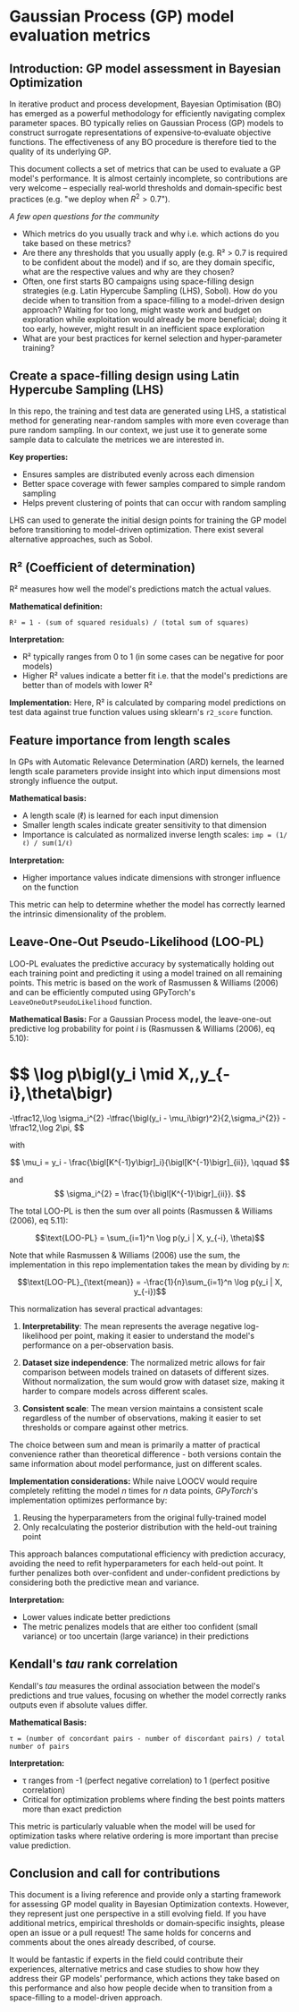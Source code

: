 # Gaussian Process (GP) model evaluation metrics

## Introduction: GP model assessment in Bayesian Optimization

In iterative product and process development, Bayesian Optimisation (BO) has emerged as a powerful methodology for efficiently navigating complex parameter spaces. BO typically relies on Gaussian Process (GP) models to construct surrogate representations of expensive‑to‑evaluate objective functions. The effectiveness of any BO procedure is therefore tied to the quality of its underlying GP.

This document collects a set of metrics that can be used to evaluate a GP model's performance.  It is almost certainly incomplete, so contributions are very welcome – especially real‑world thresholds and domain‑specific best practices (e.g. "we deploy when $R^2 > 0.7$").

*A few open questions for the community*
- Which metrics do you usually track and why i.e. which actions do you take based on these metrics? 
- Are there any thresholds that you usually apply (e.g. R² > 0.7 is required to be confident about the model) and if so, are they domain specific, what are the respective values and why are they chosen?
- Often, one first starts BO campaigns using space-filling design strategies (e.g. Latin Hypercube Sampling (LHS), Sobol). How do you decide when to transition from a space-filling to a model-driven design approach? Waiting for too long, might waste work and budget on exploration while exploitation would already be more beneficial; doing it too early, however, might result in an inefficient space exploration
- What are your best practices for kernel selection and hyper‑parameter training?

## Create a space-filling design using Latin Hypercube Sampling (LHS)

In this repo, the training and test data are generated using LHS, a statistical method for generating near-random samples with more even coverage than pure random sampling. In our context, we just use it to generate some sample data to calculate the metrices we are interested in.

**Key properties:**
- Ensures samples are distributed evenly across each dimension
- Better space coverage with fewer samples compared to simple random sampling
- Helps prevent clustering of points that can occur with random sampling

LHS can used to generate the initial design points for training the GP model before transitioning to model-driven optimization. There exist several alternative approaches, such as Sobol.

## R² (Coefficient of determination)

R² measures how well the model's predictions match the actual values.

**Mathematical definition:**
```
R² = 1 - (sum of squared residuals) / (total sum of squares)
```

**Interpretation:**
- R² typically ranges from 0 to 1 (in some cases can be negative for poor models)
- Higher R² values indicate a better fit i.e. that the model's predictions are better than of models
with lower R²

**Implementation:**
Here, R² is calculated by comparing model predictions on test data against true function values using sklearn's `r2_score` function.

## Feature importance from length scales

In GPs with Automatic Relevance Determination (ARD) kernels, the learned length scale parameters provide insight into which input dimensions most strongly influence the output.

**Mathematical basis:**
- A length scale (ℓ) is learned for each input dimension
- Smaller length scales indicate greater sensitivity to that dimension
- Importance is calculated as normalized inverse length scales: `imp = (1/ℓ) / sum(1/ℓ)`

**Interpretation:**
- Higher importance values indicate dimensions with stronger influence on the function

This metric can help to determine whether the model has correctly learned the intrinsic dimensionality of the problem.

## Leave-One-Out Pseudo-Likelihood (LOO-PL)

LOO-PL evaluates the predictive accuracy by systematically holding out each training point and predicting it using a model trained on all remaining points. This metric is based on the work of Rasmussen & Williams (2006) and can be efficiently computed using GPyTorch's `LeaveOneOutPseudoLikelihood` function.

**Mathematical Basis:**
For a Gaussian Process model, the leave-one-out predictive log probability for point *i* is (Rasmussen & Williams (2006), eq 5.10):

$$
\log p\bigl(y_i \mid X,\,y_{-i},\theta\bigr)
=
-\tfrac12\,\log \sigma_i^{2}
-\tfrac{\bigl(y_i - \mu_i\bigr)^2}{2\,\sigma_i^{2}}
-\tfrac12\,\log 2\pi,
$$

with

$$
\mu_i = y_i - \frac{\bigl[K^{-1}y\bigr]_i}{\bigl[K^{-1}\bigr]_{ii}}, \qquad
$$

and 
$$
\sigma_i^{2} = \frac{1}{\bigl[K^{-1}\bigr]_{ii}}.
$$

The total LOO-PL is then the sum over all points (Rasmussen & Williams (2006), eq 5.11):

$$\text{LOO-PL} = \sum_{i=1}^n \log p(y_i | X, y_{-i}, \theta)$$

Note that while Rasmussen & Williams (2006) use the sum, the implementation in this repo implementation takes the mean by dividing by *n*:

$$\text{LOO-PL}_{\text{mean}} = -\frac{1}{n}\sum_{i=1}^n \log p(y_i | X, y_{-i})$$

This normalization has several practical advantages:

1. **Interpretability**: The mean represents the average negative log-likelihood per point, making it easier to understand the model's performance on a per-observation basis.

2. **Dataset size independence**: The normalized metric allows for fair comparison between models trained on datasets of different sizes. Without normalization, the sum would grow with dataset size, making it harder to compare models across different scales.

3. **Consistent scale**: The mean version maintains a consistent scale regardless of the number of observations, making it easier to set thresholds or compare against other metrics.

The choice between sum and mean is primarily a matter of practical convenience rather than theoretical difference - both versions contain the same information about model performance, just on different scales.

**Implementation considerations:**
While naive LOOCV would require completely refitting the model *n* times for *n* data points, *GPyTorch*'s implementation optimizes performance by:

1. Reusing the hyperparameters from the original fully-trained model
2. Only recalculating the posterior distribution with the held-out training point

This approach balances computational efficiency with prediction accuracy, avoiding the need to refit hyperparameters for each held-out point. It further penalizes both over-confident and under-confident predictions by considering both the predictive mean and variance.

**Interpretation:**
- Lower values indicate better predictions
- The metric penalizes models that are either too confident (small variance) or too uncertain (large variance) in their predictions

## Kendall's *tau* rank correlation

Kendall's *tau* measures the ordinal association between the model's predictions and true values, focusing on whether the model correctly ranks outputs even if absolute values differ.

**Mathematical Basis:**
```
τ = (number of concordant pairs - number of discordant pairs) / total number of pairs
```

**Interpretation:**
- τ ranges from -1 (perfect negative correlation) to 1 (perfect positive correlation)
- Critical for optimization problems where finding the best points matters more than exact prediction

This metric is particularly valuable when the model will be used for optimization tasks where relative ordering is more important than precise value prediction.

## Conclusion and call for contributions

This document is a living reference and provide only a starting framework for assessing GP model quality in Bayesian Optimization contexts. However, they represent just one perspective in a still evolving field. If you have additional metrics, empirical thresholds or domain‑specific insights, please open an issue or a pull request! The same holds for concerns and comments about the ones already described, of course.

It would be fantastic if experts in the field could contribute their experiences, alternative metrics and case studies to show how they address their GP models' performance, which actions they take based on this performance and also how people decide when to transition from a space-filling to a model-driven approach. 
